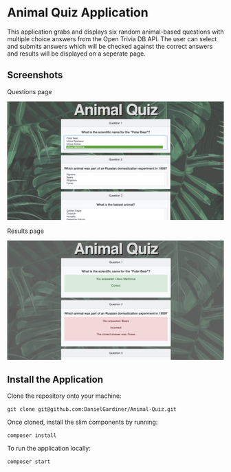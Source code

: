 # Animal Quiz Application

This application grabs and displays six random animal-based questions with multiple choice answers from the Open Trivia DB API. The user can select and submits answers which will be checked against the correct answers and results will be displayed on a seperate page. 

## Screenshots

Questions page

![alt text](https://raw.githubusercontent.com/DanielGardiner/Animal-Quiz/master/media/img_questions.png)

Results page

![alt text](https://raw.githubusercontent.com/DanielGardiner/Animal-Quiz/master/media/img_results.png)

## Install the Application

Clone the repository onto your machine: 
```
git clone git@github.com:DanielGardiner/Animal-Quiz.git
```
Once cloned, install the slim components by running:
```
composer install
```

To run the application locally:
```
composer start
```
